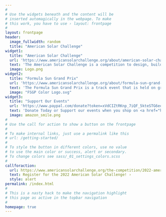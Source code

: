 ```yaml
---
#
# Use the widgets beneath and the content will be
# inserted automagically in the webpage. To make
# this work, you have to use › layout: frontpage
#
layout: frontpage
header:
  image_fullwidth: random
  title: "American Solar Challenge"
widget1:
  title: "American Solar Challenge"
  url: 'https://www.americansolarchallenge.org/about/american-solar-challenge/'
  text: 'The American Solar Challenge is a competition to design, build, and drive solar-powered cars in a cross-country time/distance rally event. Teams compete over a 1,500-2,000 mile course between multiple cities across the country. The event has had over two decades of organized events in North America.'
  image: Logo.png
widget2:
  title: "Formula Sun Grand Prix"
  url: 'https://www.americansolarchallenge.org/about/formula-sun-grand-prix/'
  text: 'The Formula Sun Grand Prix is a track event that is held on grand prix or road style closed courses. This unique style of competition truly test the limits of solar cars in handling curves, braking, and acceleration. Strategy applied during these three day events is different than what is applied on the cross-country event.'
  image: "FSGP Color Logo.svg"
widget3:
  title: "Support Our Events"
  url: 'https://www.paypal.com/donate?token=xVdCIZtRKnp_7iQF_5kteSTG6eqoNyW57mhHZMOWSvTc-jDskHuKvODuim7PuDrrMO3AKUkAXMwLDO9w'
  text: 'Donate Today or Support our events when you shop on <a href="https://smile.amazon.com/ch/27-1324770">Amazon Smile</a>'
  image: amazon_smile.png
#
# Use the call for action to show a button on the frontpage
#
# To make internal links, just use a permalink like this
# url: /getting-started/
#
# To style the button in different colors, use no value
# to use the main color or success, alert or secondary.
# To change colors see sass/_01_settings_colors.scss
#
callforaction:
  url: https://www.americansolarchallenge.org/the-competition/2022-american-solar-challenge/
  text: Register for the 2022 American Solar Challenge! ›
  style: alert
permalink: /index.html
#
# This is a nasty hack to make the navigation highlight
# this page as active in the topbar navigation
#
homepage: true
---
```


